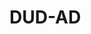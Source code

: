 # DUD-AD

<!-- REFERENCES -->

[^chen2019hidden]: Chen, L., Cruz, A., Ramsey, S., Dickson, C. J., Duca, J. S., Hornak, V., ... & Kurtzman, T. (2019). Hidden bias in the DUD-E dataset leads to misleading performance of deep learning in structure-based virtual screening. *PloS one, 14*(8), e0220113. DOI: [10.1371/journal.pone.0220113](https://doi.org/10.1371/journal.pone.0220113)
